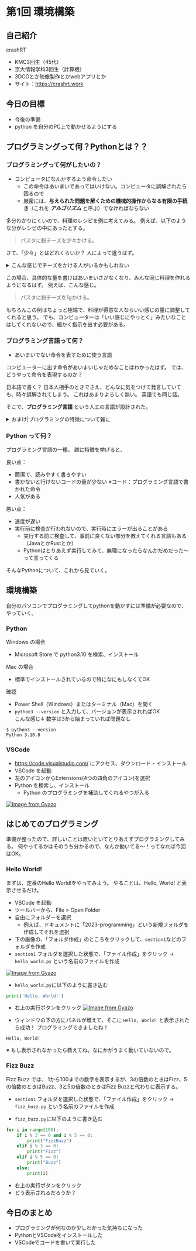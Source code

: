 # 第1回 環境構築

## 自己紹介
crashRT
- KMC3回生（45代）
- 京大情報学科3回生（計算機）
- 3DCGとか映像製作とかwebアプリとか
- サイト：<https://crashrt.work>

## 今日の目標
- 今後の準備
- python を自分のPC上で動かせるようにする

## プログラミングって何？Pythonとは？？

### プログラミングって何がしたいの？
- コンピュータになんかするよう命令したい
  - この命令はあいまいであってはいけない。コンピュータに誤解されたら困るので
  - 厳密には、**与えられた問題を解くための機械的操作からなる有限の手続き**（これを ***アルゴリズム*** と呼ぶ）でなければならない

多分わかりにくいので、料理のレシピを例に考えてみる。
例えば、以下のような分がレシピの中にあったとする。

> パスタに粉チーズを少々かける。

さて、「少々」とはどれくらいか？
人によって違うはず。

<details>
<summary>こんな感じでチーズをかける人がいるかもしれない</summary>

[![Image from Gyazo](https://i.gyazo.com/d111a68eb7e7f3bf9859ddf4000ad99c.jpg)](https://gyazo.com/d111a68eb7e7f3bf9859ddf4000ad99c)

</details>

この場合、具体的な量を書けばあいまいさがなくなり、みんな同じ料理を作れるようになるはず。
例えば、こんな感じ。
> パスタに粉チーズを1gかける。

もちろんこの例はちょっと極端で、料理が得意な人ならいい感じの量に調整してくれると思う。
でも、コンピューターは「いい感じにやっとく」みたいなことはしてくれないので、細かく指示を出す必要がある。

### プログラミング言語って何？
- あいまいでない命令を表すために使う言語

コンピューターに出す命令があいまいじゃだめなことはわかったはず。
では、どうやって命令を表現するのか？

日本語で書く？
日本人相手のときでさえ、どんなに気をつけて発言していても、時々誤解されてしまう。
これはあまりよろしく無い。
英語でも同じ話。

そこで、**プログラミング言語** という人工の言語が設計された。

<details>
<summary>おまけ|プログラミングの特徴について雑に</summary>

プログラミング言語は

1. ある「文」が2つ以上の意味を持つことは無く、
2. そして、人間にとって比較的読みやすい

という特徴を持つ。

この(1)のおかげで、「あいまいで無い命令」を表すことが可能になっている
（こうなるように文法とかを設計した、という感じ）。

(2)について少し触れておくと、コンピューターはプログラミング言語そのものを理解しているわけではなくて、
0と1しか理解できない。ただ、それは人間にとってあまりにも読みにくいから、通訳をしてくれるソフトを用意して、
人間が読みやすい形で命令できるようにしている。なので、実際はこの通訳さんが理解できるものを書いていくことになる。
</details>

### Python って何？

プログラミング言語の一種。
雑に特徴を挙げると、

良い点：
- 簡潔で、読みやすく書きやすい
- 書かないと行けないコードの量が少ない ※コード：プログラミング言語で書かれた命令
- 人気がある

悪い点：
- 速度が遅い
- 実行前に検査が行われないので、実行時にエラーが出ることがある
  - 実行する前に検査して、事前に良くない部分を教えてくれる言語もある（JavaとかRustとか）
  - Pythonはとりあえず実行してみて、無理になったらなんかだめだった～って言ってくる


そんなPythonについて、これから見ていく。

## 環境構築
自分のパソコンでプログラミングしてpythonを動かすには準備が必要なので、やっていく。

### Python
Windows の場合
- Microsoft Store で python3.10 を検索、インストール

Mac の場合
- 標準でインストールされているので特になにもしなくてOK

確認
- Power Shell（Windows）またはターミナル（Mac）を開く
- `python3 --version` と入力して、バージョンが表示されればOK\
  こんな感じ↓
  数字は3から始まっていれば問題なし
```
$ python3 --version
Python 3.10.8
```

### VSCode
- <https://code.visualstudio.com/> にアクセス、ダウンロード・インストール
- VSCode を起動
- 左のアイコンからExtensions(4つの四角のアイコン)を選択
- Python を検索し、インストール
  - Python のプログラミングを補助してくれるやつが入る

[![Image from Gyazo](https://i.gyazo.com/f9b545ac64727ad9a8e68285349e2b68.png)](https://gyazo.com/f9b545ac64727ad9a8e68285349e2b68)


## はじめてのプログラミング
準備が整ったので、詳しいことは置いといてとりあえずプログラミングしてみる。
何やってるかはそのうち分かるので、なんか動いてる～！ってなれば今回はOK。

### Hello World!
まずは、定番のHello World!をやってみよう。
やることは、Hello, World! と表示させるだけ。

- VSCode を起動
- ツールバーから、File > Open Folder
- 自由にフォルダーを選択
  - 例えば、ドキュメントに「2023-programming」という新規フォルダを作成してそれを選択
- 下の画像の、「フォルダ作成」のところをクリックして、`section1`などのフォルダを作成
- `section1` フォルダを選択した状態で、「ファイル作成」をクリック
  → `hello_world.py` という名前のファイルを作成

[![Image from Gyazo](https://i.gyazo.com/bd2191719fa6881a51419be9ba1b13e9.png)](https://gyazo.com/bd2191719fa6881a51419be9ba1b13e9)

- `hello_world.py`に以下のように書き込む
```python
print('Hello, World!')
```

- 右上の実行ボタンをクリック
[![Image from Gyazo](https://i.gyazo.com/be1575f751db6c2dab3317fbab9e2eb2.png)](https://gyazo.com/be1575f751db6c2dab3317fbab9e2eb2)

- ウィンドウの下の方にパネルが増えて、そこに `Hello, World!` と表示されたら成功！
プログラミングできましたね！
```
Hello, World!
```

※ もし表示されなかったら教えてね。なにかがうまく動いていないので。


### Fizz Buzz
Fizz Buzz では、
1から100までの数字を表示するが、3の倍数のときはFizz、5の倍数のときはBuzz、3と5の倍数のときはFizz Buzzと代わりに表示する。

- `section1` フォルダを選択した状態で、「ファイル作成」をクリック
  → `fizz_buzz.py` という名前のファイルを作成

- `fizz_buzz.py`に以下のように書き込む
```python
for i in range(100):
    if i % 3 == 0 and i % 5 == 0:
        print("FizzBuzz")
    elif i % 3 == 0:
        print("Fizz")
    elif i % 5 == 0:
        print("Buzz")
    else:
        print(i)
```

- 右上の実行ボタンをクリック
- どう表示されるだろうか？

## 今日のまとめ

- プログラミングが何なのか少しわかった気持ちになった
- PythonとVSCodeをインストールした
- VSCodeでコードを書いて実行した

